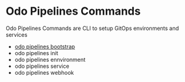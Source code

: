 # Odo Pipelines Commands

Odo Pipelines Commands are CLI to setup GitOps environments and services

* [odo pipelines bootstrap](bootstrap.md)
* odo pipelines init
* odo pipelines ennvironment
* odo pipelines service
* odo pipelines webhook


